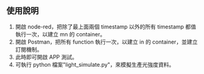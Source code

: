 ## 使用說明
1. 開啟 node-red，把除了最上面兩個 timestamp 以外的所有 timestamp 都值執行一次，以建立 mn 的 container。
2. 開啟 Postman，把所有 function 執行一次，以建立 in 的 container，並建立訂閱機制。
3. 此時即可開啟 APP 測試。
4. 可執行 python 檔案"light_simulate.py"，來模擬生產光強度資料。
